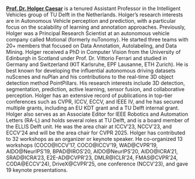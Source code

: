 **[Prof. Dr. Holger Caesar](https://it-caesar.de/)** is a tenured Assistant Professor in the Intelligent Vehicles group of TU Delft in the Netherlands. 
Holger’s research interests are in Autonomous Vehicle perception and prediction, with a particular focus on the scalability of learning and annotation approaches. 
Previously, Holger was a Principal Research Scientist at an autonomous vehicle company called Motional (formerly nuTonomy). 
He started three teams with 20+ members that focused on Data Annotation, Autolabeling, and Data Mining. 
Holger received a PhD in Computer Vision from the University of Edinburgh in Scotland under Prof. Dr. Vittorio Ferrari and studied in Germany and Switzerland (KIT Karlsruhe, EPF Lausanne, ETH Zurich). 
He is best known for developing the influential autonomous driving datasets nuScenes and nuPlan and his contributions to the real-time 3D object detection method PointPillars. 
His research interests include 3D detection, segmentation, prediction, active learning, sensor fusion, and collaborative perception. 
Holger has an extensive record of publications in top-tier conferences such as CVPR, ICCV, ECCV, and IEEE IV, and he has secured multiple grants, including an EU KDT grant and a TU Delft internal grant. 
Holger also serves as an Associate Editor for IEEE Robotics and Automation Letters (RA-L) and holds several roles at TU Delft, and is a board member of the ELLIS Delft unit. 
He was the area chair at ICCV’23, NCCV’23, and ECCV’24 and will be the area chair for CVPR 2025. 
Holger has contributed to 32 workshops as an organizer or keynote speaker. 
He co-organized 13 workshops (COCO@ICCV’17, COCO@ICCV’19, WAD@CVPR’19, AIDO@NeurIPS’19, BPAD@IROS’20, AIDO@NeurIPS’20, AIDO@ICRA’21, SRAD@ICRA’23, E2E-AD@CVPR’23, DMLR@ICLR’24, FMAS@CVPR’24, CODA@ECCV’24), DriveX@CVPR'25, one conference (NCCV’23), and gave 19 keynote presentations.